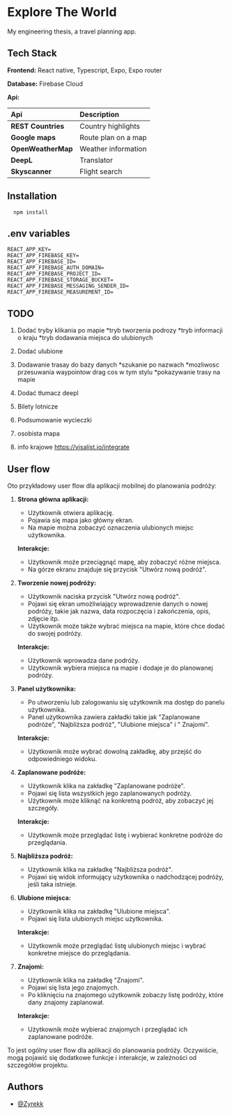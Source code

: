 # Explore The World

My engineering thesis, a travel planning app.

## Tech Stack

**Frontend:** React native, Typescript, Expo, Expo router

**Database:** Firebase Cloud

**Api:**

| **Api**            | **Description**     |
| :----------------- | :------------------ |
| **REST Countries** | Country highlights  |
| **Google maps**    | Route plan on a map |
| **OpenWeatherMap** | Weather information |
| **DeepL**          | Translator          |
| **Skyscanner**     | Flight search       |

## Installation

```npm
  npm install
```

## .env variables

```
REACT_APP_KEY=
REACT_APP_FIREBASE_KEY=
REACT_APP_FIREBASE_ID=
REACT_APP_FIREBASE_AUTH_DOMAIN=
REACT_APP_FIREBASE_PROJECT_ID=
REACT_APP_FIREBASE_STORAGE_BUCKET=
REACT_APP_FIREBASE_MESSAGING_SENDER_ID=
REACT_APP_FIREBASE_MEASUREMENT_ID=

```

## TODO

1. Dodać tryby klikania po mapie
   *tryb tworzenia podrozy
   *tryb informacji o kraju
   *tryb dodawania miejsca do ulubionych

2. Dodać ulubione

3. Dodawanie trasay do bazy danych
   *szukanie po nazwach
   *mozliwosc przesuwania waypointow drag cos w tym stylu
   \*pokazywanie trasy na mapie

4. Dodać tłumacz deepl

5. Bilety lotnicze

6. Podsumowanie wycieczki

7. osobista mapa

8. info krajowe https://visalist.io/integrate

## User flow

Oto przykładowy user flow dla aplikacji mobilnej do planowania podróży:

1. **Strona główna aplikacji:**

   - Użytkownik otwiera aplikację.
   - Pojawia się mapa jako główny ekran.
   - Na mapie można zobaczyć oznaczenia ulubionych miejsc użytkownika.

   **Interakcje:**

   - Użytkownik może przeciągnąć mapę, aby zobaczyć różne miejsca.
   - Na górze ekranu znajduje się przycisk "Utwórz nową podróż".

2. **Tworzenie nowej podróży:**

   - Użytkownik naciska przycisk "Utwórz nową podróż".
   - Pojawi się ekran umożliwiający wprowadzenie danych o nowej podróży, takie jak nazwa, data rozpoczęcia i
     zakończenia, opis, zdjęcie itp.
   - Użytkownik może także wybrać miejsca na mapie, które chce dodać do swojej podróży.

   **Interakcje:**

   - Użytkownik wprowadza dane podróży.
   - Użytkownik wybiera miejsca na mapie i dodaje je do planowanej podróży.

3. **Panel użytkownika:**

   - Po utworzeniu lub zalogowaniu się użytkownik ma dostęp do panelu użytkownika.
   - Panel użytkownika zawiera zakładki takie jak "Zaplanowane podróże", "Najbliższa podróż", "Ulubione miejsca" i "
     Znajomi".

   **Interakcje:**

   - Użytkownik może wybrać dowolną zakładkę, aby przejść do odpowiedniego widoku.

4. **Zaplanowane podróże:**

   - Użytkownik klika na zakładkę "Zaplanowane podróże".
   - Pojawi się lista wszystkich jego zaplanowanych podróży.
   - Użytkownik może kliknąć na konkretną podróż, aby zobaczyć jej szczegóły.

   **Interakcje:**

   - Użytkownik może przeglądać listę i wybierać konkretne podróże do przeglądania.

5. **Najbliższa podróż:**

   - Użytkownik klika na zakładkę "Najbliższa podróż".
   - Pojawi się widok informujący użytkownika o nadchodzącej podróży, jeśli taka istnieje.

6. **Ulubione miejsca:**

   - Użytkownik klika na zakładkę "Ulubione miejsca".
   - Pojawi się lista ulubionych miejsc użytkownika.

   **Interakcje:**

   - Użytkownik może przeglądać listę ulubionych miejsc i wybrać konkretne miejsce do przeglądania.

7. **Znajomi:**

   - Użytkownik klika na zakładkę "Znajomi".
   - Pojawi się lista jego znajomych.
   - Po kliknięciu na znajomego użytkownik zobaczy listę podróży, które dany znajomy zaplanował.

   **Interakcje:**

   - Użytkownik może wybierać znajomych i przeglądać ich zaplanowane podróże.

To jest ogólny user flow dla aplikacji do planowania podróży. Oczywiście, mogą pojawić się dodatkowe funkcje i
interakcje, w zależności od szczegółów projektu.

## Authors

- [@Zyrekk](https://github.com/Zyrekk)
